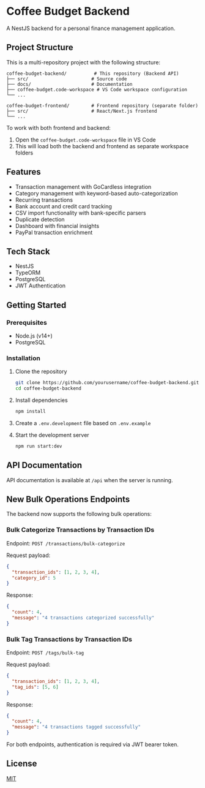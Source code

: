 # Coffee Budget Backend

A NestJS backend for a personal finance management application.

## Project Structure

This is a multi-repository project with the following structure:

```
coffee-budget-backend/          # This repository (Backend API)
├── src/                       # Source code
├── docs/                      # Documentation
├── coffee-budget.code-workspace # VS Code workspace configuration
└── ...

coffee-budget-frontend/        # Frontend repository (separate folder)
├── src/                       # React/Next.js frontend
└── ...
```

To work with both frontend and backend:
1. Open the `coffee-budget.code-workspace` file in VS Code
2. This will load both the backend and frontend as separate workspace folders

## Features

- Transaction management with GoCardless integration
- Category management with keyword-based auto-categorization
- Recurring transactions
- Bank account and credit card tracking
- CSV import functionality with bank-specific parsers
- Duplicate detection
- Dashboard with financial insights
- PayPal transaction enrichment

## Tech Stack

- NestJS
- TypeORM
- PostgreSQL
- JWT Authentication

## Getting Started

### Prerequisites

- Node.js (v14+)
- PostgreSQL

### Installation

1. Clone the repository
   ```bash
   git clone https://github.com/yourusername/coffee-budget-backend.git
   cd coffee-budget-backend
   ```

2. Install dependencies
   ```bash
   npm install
   ```

3. Create a `.env.development` file based on `.env.example`

4. Start the development server
   ```bash
   npm run start:dev
   ```

## API Documentation

API documentation is available at `/api` when the server is running.

## New Bulk Operations Endpoints

The backend now supports the following bulk operations:

### Bulk Categorize Transactions by Transaction IDs

Endpoint: `POST /transactions/bulk-categorize`

Request payload:
```json
{
  "transaction_ids": [1, 2, 3, 4],
  "category_id": 5
}
```

Response:
```json
{
  "count": 4,
  "message": "4 transactions categorized successfully"
}
```

### Bulk Tag Transactions by Transaction IDs

Endpoint: `POST /tags/bulk-tag`

Request payload:
```json
{
  "transaction_ids": [1, 2, 3, 4],
  "tag_ids": [5, 6]
}
```

Response:
```json
{
  "count": 4,
  "message": "4 transactions tagged successfully"
}
```

For both endpoints, authentication is required via JWT bearer token.

## License

[MIT](LICENSE)
